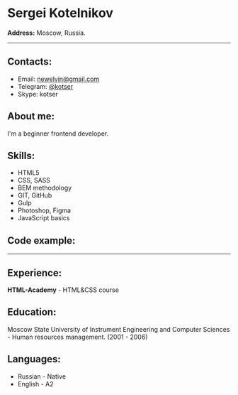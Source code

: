 # Sergei Kotelnikov
**Address:** Moscow, Russia.
***

## Contacts:

* Email: [newelvin@gmail.com](mailto:newelvin@gmail.com)
* Telegram: [@kotser](https://t.me/kotser)
* Skype: kotser

## About me:
I'm a beginner frontend developer.

## Skills:
* HTML5
* CSS, SASS
* BEM methodology
* GIT, GitHub
* Gulp
* Photoshop, Figma
* JavaScript basics

## Code example:

***
## Experience:
**HTML-Academy** - HTML&CSS course

## Education:
Moscow State University of Instrument Engineering and Computer Sciences - Human resources management. (2001 - 2006)

## Languages:
* Russian - Native
* English - A2